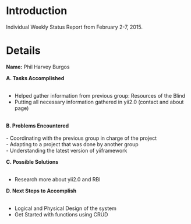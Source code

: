 # Introduction #

Individual Weekly Status Report from  February 2-7, 2015.

# Details #

**Name:** Phil Harvey Burgos

**A. Tasks Accomplished**<br><br>
- Helped gather information from previous group: Resources of the Blind<br>
- Putting all necessary information gathered in yii2.0 (contact and about page)<br>
<br>
<b>B. Problems Encountered</b><br><br>
- Coordinating with the previous group in charge of the project <br>
- Adapting to a project that was done by another group<br>
- Understanding the latest version of yiiframework<br>

<b>C. Possible Solutions</b><br><br>
- Research more about yii2.0 and RBI<br>

<b>D. Next Steps to Accomplish</b><br><br>
- Logical and Physical Design of the system<br>
- Get Started with functions using CRUD<br>